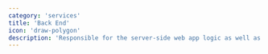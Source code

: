 ```yaml
---
category: 'services'
title: 'Back End'
icon: 'draw-polygon'
description: 'Responsible for the server-side web app logic as well as for the integration of the front-end part.'
---
```

